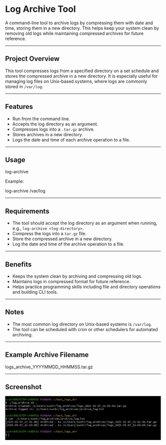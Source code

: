 # Log Archive Tool

A command-line tool to archive logs by compressing them with date and time, storing them in a new directory. This helps keep your system clean by removing old logs while maintaining compressed archives for future reference.

---

## Project Overview

This tool compresses logs from a specified directory on a set schedule and stores the compressed archive in a new directory. It is especially useful for managing log files on Unix-based systems, where logs are commonly stored in `/var/log`.

---

## Features

- Run from the command line.
- Accepts the log directory as an argument.
- Compresses logs into a `.tar.gz` archive.
- Stores archives in a new directory.
- Logs the date and time of each archive operation to a file.

---

## Usage

log-archive <log-directory>

Example:

log-archive /var/log

---

## Requirements

- The tool should accept the log directory as an argument when running, e.g., `log-archive <log-directory>`.
- Compress the logs into a `tar.gz` file.
- Store the compressed archive in a new directory.
- Log the date and time of the archive operation to a file.

---

## Benefits

- Keeps the system clean by archiving and compressing old logs.
- Maintains logs in compressed format for future reference.
- Helps practice programming skills including file and directory operations and building CLI tools.

---

## Notes

- The most common log directory on Unix-based systems is `/var/log`.
- The tool can be scheduled with cron or other schedulers for automated archiving.

---

## Example Archive Filename

logs_archive_YYYYMMDD_HHMMSS.tar.gz

---

## Screenshot

![My Screenshot](images/01_proj.jpg)
